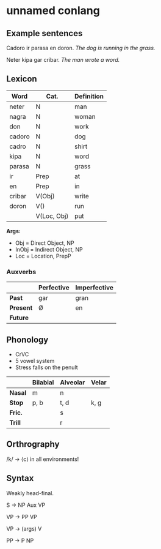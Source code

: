 # unnamed conlang

## Example sentences

Cadoro ir parasa en doron. _The dog is running in the grass._

Neter kipa gar cribar. _The man wrote a word._

## Lexicon

| Word     | Cat.        | Definition           |
|----------|-------------|----------------------|
| neter    | N           | man                  |
| nagra    | N           | woman                |
| don      | N           | work                 |
| cadoro   | N           | dog                  |
| cadro    | N           | shirt                |
| kipa     | N           | word                 |
| parasa   | N           | grass                |
| ir       | Prep        | at                   |
| en       | Prep        | in                   |
| cribar   | V(Obj)      | write                |
| doron    | V()         | run                  |
|          | V(Loc, Obj) | put                  |

**Args:**
* Obj = Direct Object, NP
* InObj = Indirect Object, NP
* Loc = Location, PrepP

### Auxverbs

|              | Perfective | Imperfective |
|--------------|------------|--------------|
| **Past**     | gar        | gran         |
| **Present**  | Ø          | en           |
| **Future**   |            |              |

## Phonology

* CrVC
* 5 vowel system
* Stress falls on the penult

|           | Bilabial | Alveolar | Velar |
|-----------|----------|----------|-------|
| **Nasal** | m        | n        |       |
| **Stop**  | p, b     | t, d     | k, g  |
| **Fric.** |          | s        |       |
| **Trill** |          | r        |       |

## Orthrography

/k/ → ⟨c⟩ in all environments!

## Syntax

Weakly head-final.

S → NP Aux VP

VP → PP VP

VP → (args) V

PP → P NP
